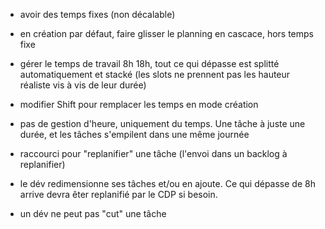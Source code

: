 - avoir des temps fixes (non décalable)
- en création par défaut, faire glisser le planning en cascace, hors temps fixe
- gérer le temps de travail 8h 18h, tout ce qui dépasse est splitté automatiquement et stacké (les slots ne prennent pas les hauteur réaliste vis à vis de leur durée) 
- modifier Shift pour remplacer les temps en mode création




- pas de gestion d'heure, uniquement du temps. Une tâche à juste une durée, et les tâches s'empilent dans une même journée
- raccourci pour "replanifier" une tâche (l'envoi dans un backlog à replanifier)
- le dév redimensionne ses tâches et/ou en ajoute. Ce qui dépasse de 8h arrive devra êter replanifié par le CDP si besoin.
- un dév ne peut pas "cut" une tâche


